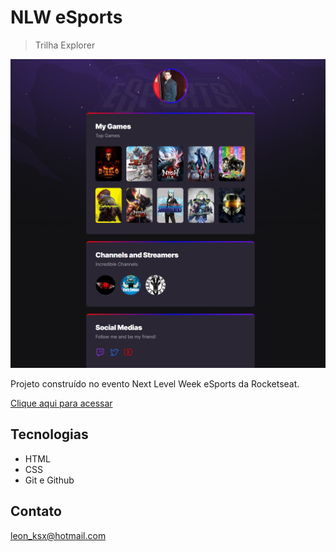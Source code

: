 # NLW eSports 

>Trilha Explorer

![preview](.github/preview.png)

Projeto construído no evento Next Level Week eSports da Rocketseat.

[Clique aqui para acessar](https://leonksx.github.io/Project-nlw-eSports/)

## Tecnologias 

- HTML
- CSS
- Git e Github

## Contato

leon_ksx@hotmail.com
